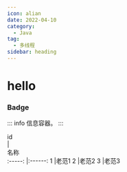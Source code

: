 ```yaml
---
icon: alian
date: 2022-04-10
category:
  - Java
tag:
  - 多线程
sidebar: heading
---
```

# hello

### Badge <Badge text="Building" type="warning"/> <Badge text="MrHope" color="grey" />

::: info
信息容器。
:::

<div style="width:300px">id</div>| <div style="width:60px">名称</div> 
:-----:   |:------:
1 |老范1
2 |老范2
3 |老范3